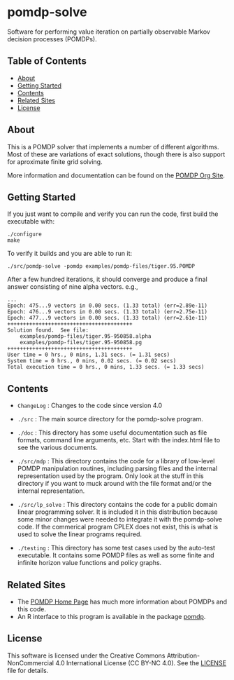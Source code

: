 # pomdp-solve

Software for performing value iteration on partially observable Markov decision processes (POMDPs).

## Table of Contents

- [About](#about)
- [Getting Started](#getting-started)
- [Contents](#contents)
- [Related Sites](#related-sites)
- [License](#license)

## About

This is a POMDP solver that implements a number of different algorithms. Most of these are variations of exact solutions, though there is also support for aproximate finite grid solving.

More information and documentation can be found on the [POMDP Org Site](https://pomdp.org/code/).

## Getting Started

If you just want to compile and verify you can run the code, first build the executable with:
```
./configure
make
```

To verify it builds and you are able to run it:
```
./src/pomdp-solve -pomdp examples/pomdp-files/tiger.95.POMDP
```
After a few hundred iterations, it should converge and produce a final answer consisting of nine alpha vectors. e.g.,
```
...
Epoch: 475...9 vectors in 0.00 secs. (1.33 total) (err=2.89e-11)
Epoch: 476...9 vectors in 0.00 secs. (1.33 total) (err=2.75e-11)
Epoch: 477...9 vectors in 0.00 secs. (1.33 total) (err=2.61e-11)
++++++++++++++++++++++++++++++++++++++++
Solution found.  See file:
	examples/pomdp-files/tiger.95-950858.alpha
	examples/pomdp-files/tiger.95-950858.pg
++++++++++++++++++++++++++++++++++++++++
User time = 0 hrs., 0 mins, 1.31 secs. (= 1.31 secs)
System time = 0 hrs., 0 mins, 0.02 secs. (= 0.02 secs)
Total execution time = 0 hrs., 0 mins, 1.33 secs. (= 1.33 secs)
```

## Contents

* `ChangeLog` : Changes to the code since version 4.0

* `./src` :  The main source directory for the pomdp-solve program.

* `./doc` : This directory has some useful documentation such as file formats, command line arguments, etc.  Start with the index.html file to see the various documents.

* `./src/mdp` : This directory contains the code for a library of low-level POMDP manipulation routines, including parsing files and the internal representation used by the program.  Only look at the stuff in this directory if you want to muck around with the file format and/or the internal representation.

* `./src/lp_solve` : This directory contains the code for a public domain linear programming solver. It is included it in this distribution because some minor changes were needed to integrate it with the pomdp-solve code.  If the commerical program CPLEX does not exist, this is what is used to solve the linear programs required.

* `./testing` : This directory has some test cases used by the auto-test executable. It contains some POMDP files as well as some finite and infinite horizon value functions and policy graphs. 

## Related Sites

* The [POMDP Home Page](https://pomdp.org) has much more information about POMDPs and this code.
* An R interface to this program is available in the package [pomdp](https://github.com/mhahsler/pomdp).
 
## License

This software is licensed under the Creative Commons Attribution-NonCommercial 4.0 International License (CC BY-NC 4.0). See the [LICENSE](LICENSE.md) file for details.
